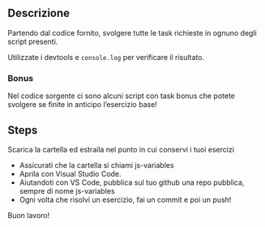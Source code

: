 ## Descrizione
Partendo dal codice fornito, svolgere tutte le task richieste in ognuno degli script presenti.

Utilizzate i devtools e `console.log` per verificare il risultato.

### Bonus
Nel codice sorgente ci sono alcuni script con task bonus che potete svolgere se finite in anticipo l’esercizio base!

## Steps
Scarica la cartella ed estraila nel punto in cui conservi i tuoi esercizi
- Assicurati che la cartella si chiami js-variables
- Aprila con Visual Studio Code.
- Aiutandoti con VS Code, pubblica sul tuo github una repo pubblica, sempre di nome js-variables
- Ogni volta che risolvi un esercizio, fai un commit e poi un push!

Buon lavoro!